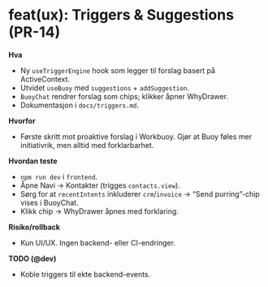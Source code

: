 # feat(ux): Triggers & Suggestions (PR-14)

**Hva**
- Ny `useTriggerEngine` hook som legger til forslag basert på ActiveContext.
- Utvidet `useBuoy` med `suggestions` + `addSuggestion`.
- `BuoyChat` rendrer forslag som chips; klikker åpner WhyDrawer.
- Dokumentasjon i `docs/triggers.md`.

**Hvorfor**
- Første skritt mot proaktive forslag i Workbuoy. Gjør at Buoy føles mer initiativrik, men alltid med forklarbarhet.

**Hvordan teste**
- `npm run dev` i `frontend`.
- Åpne Navi → Kontakter (trigges `contacts.view`).
- Sørg for at `recentIntents` inkluderer `crm`/`invoice` → “Send purring”-chip vises i BuoyChat.
- Klikk chip → WhyDrawer åpnes med forklaring.

**Risiko/rollback**
- Kun UI/UX. Ingen backend- eller CI-endringer.

**TODO (@dev)**
- Koble triggers til ekte backend-events.